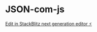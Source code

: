 # JSON-com-js

[Edit in StackBlitz next generation editor ⚡️](https://stackblitz.com/~/github.com/feliciocavalcante/JSON-com-js)